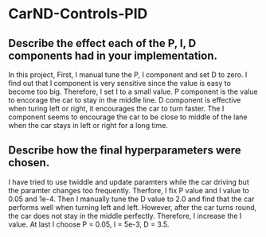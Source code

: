 # CarND-Controls-PID

## Describe the effect each of the P, I, D components had in your implementation.
In this project, First, I manual tune the P, I component and set D to zero. I find out that I component is very sensitive since the value is easy to become too big. Therefore, I set I to a small value. P component is the value to encorage the car to stay in the middle line. D component is effective when turing left or right, it encourages the car to turn faster. The I component seems to encourage the car to be close to middle of the lane when the car stays in left or right for a long time. 

## Describe how the final hyperparameters were chosen.
I have tried to use twiddle and update paramters while the car driving but the paramter changes too frequently. Therfore, I fix P value and I value to 0.05 and 1e-4. Then I manually tune the D value to 2.0 and find that the car performs well when turning left and left. However, after the car turns round, the car does not stay in the middle perfectly. Therefore, I increase the I value.  At last I choose P = 0.05, I = 5e-3, D = 3.5.